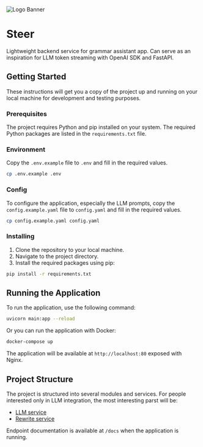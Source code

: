 ![Logo Banner](logo_banner.png)
# Steer

Lightweight backend service for grammar assistant app.
Can serve as an inspiration for LLM token streaming with OpenAI SDK and FastAPI.

## Getting Started

These instructions will get you a copy of the project up and running on your local machine for development and testing purposes.

### Prerequisites

The project requires Python and pip installed on your system. The required Python packages are listed in the `requirements.txt` file.

### Environment
Copy the `.env.example` file to `.env` and fill in the required values.

```bash
cp .env.example .env
```

### Config
To configure the application, especially the LLM prompts, copy the `config.example.yaml` file to `config.yaml` and fill in the required values.

```bash
cp config.example.yaml config.yaml
```

### Installing

1. Clone the repository to your local machine.
2. Navigate to the project directory.
3. Install the required packages using pip:

```bash
pip install -r requirements.txt
```

## Running the Application

To run the application, use the following command:

```bash
uvicorn main:app --reload
```

Or you can run the application with Docker:

```bash
docker-compose up
```
The application will be available at `http://localhost:80` exposed with Nginx.



## Project Structure

The project is structured into several modules and services. For people interested only in LLM integration, the most interesting parst will be:

- [LLM service](app/services/openai_service.py)
- [Rewrite service](app/services/rewrite_service.py)

Endpoint documentation is available at `/docs` when the application is running.

